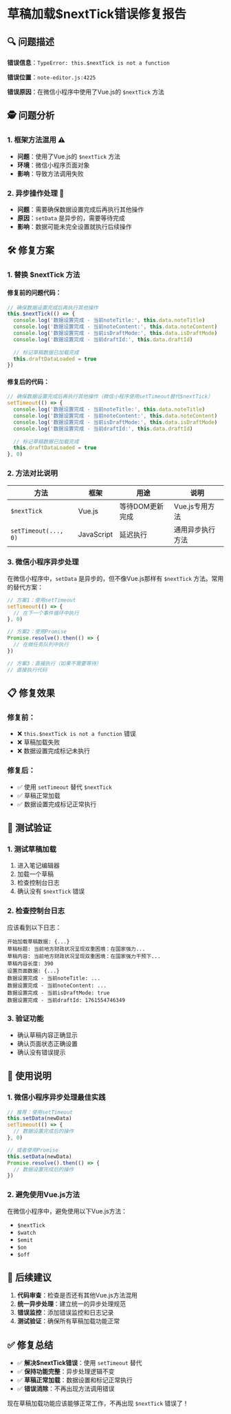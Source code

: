 # 草稿加载$nextTick错误修复报告

## 🔍 问题描述

**错误信息**：`TypeError: this.$nextTick is not a function`

**错误位置**：`note-editor.js:4225`

**错误原因**：在微信小程序中使用了Vue.js的 `$nextTick` 方法

## 🕵️ 问题分析

### 1. **框架方法混用** ⚠️
- **问题**：使用了Vue.js的 `$nextTick` 方法
- **环境**：微信小程序页面对象
- **影响**：导致方法调用失败

### 2. **异步操作处理** 🔧
- **问题**：需要确保数据设置完成后再执行其他操作
- **原因**：`setData` 是异步的，需要等待完成
- **影响**：数据可能未完全设置就执行后续操作

## 🛠️ 修复方案

### 1. **替换 $nextTick 方法**

#### 修复前的问题代码：
```javascript
// 确保数据设置完成后再执行其他操作
this.$nextTick(() => {
  console.log('数据设置完成 - 当前noteTitle:', this.data.noteTitle)
  console.log('数据设置完成 - 当前noteContent:', this.data.noteContent)
  console.log('数据设置完成 - 当前isDraftMode:', this.data.isDraftMode)
  console.log('数据设置完成 - 当前draftId:', this.data.draftId)
  
  // 标记草稿数据已加载完成
  this.draftDataLoaded = true
})
```

#### 修复后的代码：
```javascript
// 确保数据设置完成后再执行其他操作（微信小程序使用setTimeout替代$nextTick）
setTimeout(() => {
  console.log('数据设置完成 - 当前noteTitle:', this.data.noteTitle)
  console.log('数据设置完成 - 当前noteContent:', this.data.noteContent)
  console.log('数据设置完成 - 当前isDraftMode:', this.data.isDraftMode)
  console.log('数据设置完成 - 当前draftId:', this.data.draftId)
  
  // 标记草稿数据已加载完成
  this.draftDataLoaded = true
}, 0)
```

### 2. **方法对比说明**

| 方法 | 框架 | 用途 | 说明 |
|------|------|------|------|
| `$nextTick` | Vue.js | 等待DOM更新完成 | Vue.js专用方法 |
| `setTimeout(..., 0)` | JavaScript | 延迟执行 | 通用异步执行方法 |

### 3. **微信小程序异步处理**

在微信小程序中，`setData` 是异步的，但不像Vue.js那样有 `$nextTick` 方法。常用的替代方案：

```javascript
// 方案1：使用setTimeout
setTimeout(() => {
  // 在下一个事件循环中执行
}, 0)

// 方案2：使用Promise
Promise.resolve().then(() => {
  // 在微任务队列中执行
})

// 方案3：直接执行（如果不需要等待）
// 直接执行代码
```

## 📋 修复效果

### 修复前：
- ❌ `this.$nextTick is not a function` 错误
- ❌ 草稿加载失败
- ❌ 数据设置完成标记未执行

### 修复后：
- ✅ 使用 `setTimeout` 替代 `$nextTick`
- ✅ 草稿正常加载
- ✅ 数据设置完成标记正常执行

## 🧪 测试验证

### 1. **测试草稿加载**
1. 进入笔记编辑器
2. 加载一个草稿
3. 检查控制台日志
4. 确认没有 `$nextTick` 错误

### 2. **检查控制台日志**
应该看到以下日志：
```
开始加载草稿数据: {...}
草稿标题: 当前地方财政状况呈现双重困境：在国家强力...
草稿内容: 当前地方财政状况呈现双重困境：在国家强力干预下...
草稿内容长度: 390
设置页面数据: {...}
数据设置完成 - 当前noteTitle: ...
数据设置完成 - 当前noteContent: ...
数据设置完成 - 当前isDraftMode: true
数据设置完成 - 当前draftId: 1761554746349
```

### 3. **验证功能**
- 确认草稿内容正确显示
- 确认页面状态正确设置
- 确认没有错误提示

## 📝 使用说明

### 1. **微信小程序异步处理最佳实践**

```javascript
// 推荐：使用setTimeout
this.setData(newData)
setTimeout(() => {
  // 数据设置完成后的操作
}, 0)

// 或者使用Promise
this.setData(newData)
Promise.resolve().then(() => {
  // 数据设置完成后的操作
})
```

### 2. **避免使用Vue.js方法**

在微信小程序中，避免使用以下Vue.js方法：
- `$nextTick`
- `$watch`
- `$emit`
- `$on`
- `$off`

## 🎯 后续建议

1. **代码审查**：检查是否还有其他Vue.js方法混用
2. **统一异步处理**：建立统一的异步处理规范
3. **错误监控**：添加错误监控和日志记录
4. **测试验证**：确保所有草稿加载功能正常

## ✅ 修复总结

- ✅ **解决$nextTick错误**：使用 `setTimeout` 替代
- ✅ **保持功能完整**：异步处理逻辑不变
- ✅ **草稿正常加载**：数据设置和标记正常执行
- ✅ **错误消除**：不再出现方法调用错误

现在草稿加载功能应该能够正常工作，不再出现 `$nextTick` 错误了！

